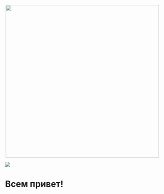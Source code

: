 <div id="header" align="center">
  <img src="https://media.giphy.com/media/SWoSkN6DxTszqIKEqv/giphy.gif" width="500"/>
</div>

![](https://komarev.com/ghpvc/?username=EvgeniiKhlopin)

# Всем привет!
